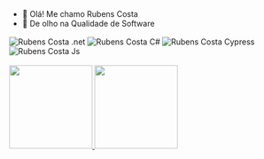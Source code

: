 ## 
- 👋 Olá! Me chamo Rubens Costa
- 👀 De olho na Qualidade de Software
<div>
 <img align="center" alt="Rubens Costa .net" src="https://img.shields.io/badge/.NET-5C2D91?style=for-the-badge&logo=.net&logoColor=white">
 <img align="center" alt="Rubens Costa C#" src="https://img.shields.io/badge/C%23-239120?style=for-the-badge&logo=c-sharp&logoColor=white">
 <img align="center" alt="Rubens Costa Cypress" src="https://img.shields.io/badge/Cypress-17202C?style=for-the-badge&logo=Cypress">
 <img align="center" alt="Rubens Costa Js" src="https://img.shields.io/badge/JavaScript-F7DF1E?style=for-the-badge&logo=javascript&logoColor=black"> 
</div>
<br>
<div>
  <a href="https://github.com/rubens-costa">
  <img height="150em" src="https://github-readme-stats.vercel.app/api?username=rubens-costa&show_icons=true&theme=dark&include_all_commits=true&count_private=true"/>
  <img height="150em" src="https://github-readme-stats.vercel.app/api/top-langs/?username=rubens-costa&layout=compact&langs_count=7&theme=dark"/>
</div>

##
